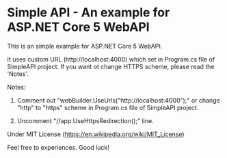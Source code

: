 # Simple API - An example for ASP.NET Core 5 WebAPI

This is an simple example for ASP.NET Core 5 WebAPI.

It uses custom URL (http://localhost:4000) which set in Program.cs file of SimpleAPI project. If you want ot change HTTPS scheme, please read the 'Notes'.

Notes:

1. Comment out "webBuilder.UseUrls("http://localhost:4000");" or change "http" to "https" scheme in Program.cs file of SimpleAPI project.

2. Uncomment "//app.UseHttpsRedirection();" line.



Under MIT License (https://en.wikipedia.org/wiki/MIT_License)

Feel free to experiences. Good luck!


